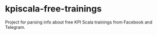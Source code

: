 # kpiscala-free-trainings
Project for parsing info about free KPI Scala trainings from Facebook and Telegram.

